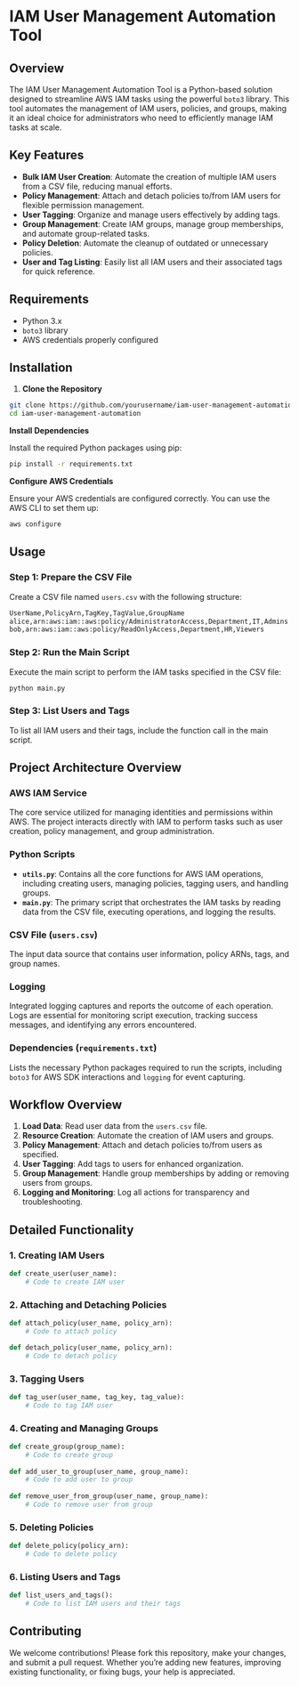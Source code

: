 # IAM User Management Automation Tool

## Overview

The IAM User Management Automation Tool is a Python-based solution designed to streamline AWS IAM tasks using the powerful `boto3` library. This tool automates the management of IAM users, policies, and groups, making it an ideal choice for administrators who need to efficiently manage IAM tasks at scale.

## Key Features 

- **Bulk IAM User Creation**: Automate the creation of multiple IAM users from a CSV file, reducing manual efforts.
- **Policy Management**: Attach and detach policies to/from IAM users for flexible permission management.
- **User Tagging**: Organize and manage users effectively by adding tags.
- **Group Management**: Create IAM groups, manage group memberships, and automate group-related tasks.
- **Policy Deletion**: Automate the cleanup of outdated or unnecessary policies.
- **User and Tag Listing**: Easily list all IAM users and their associated tags for quick reference.

## Requirements

- Python 3.x
- `boto3` library
- AWS credentials properly configured

## Installation

1. **Clone the Repository**
```bash
git clone https://github.com/yourusername/iam-user-management-automation.git
cd iam-user-management-automation
```
**Install Dependencies**

Install the required Python packages using pip:

```bash
pip install -r requirements.txt
```

**Configure AWS Credentials**

Ensure your AWS credentials are configured correctly. You can use the AWS CLI to set them up:

```bash
aws configure
```
## Usage

### Step 1: Prepare the CSV File

Create a CSV file named `users.csv` with the following structure:
```bash
UserName,PolicyArn,TagKey,TagValue,GroupName
alice,arn:aws:iam::aws:policy/AdministratorAccess,Department,IT,Admins
bob,arn:aws:iam::aws:policy/ReadOnlyAccess,Department,HR,Viewers
```

 ### Step 2: Run the Main Script

Execute the main script to perform the IAM tasks specified in the CSV file:

```bash
python main.py
```

### Step 3: List Users and Tags

To list all IAM users and their tags, include the function call in the main script.

## Project Architecture Overview

### **AWS IAM Service**

The core service utilized for managing identities and permissions within AWS. The project interacts directly with IAM to perform tasks such as user creation, policy management, and group administration.

### **Python Scripts**

- **`utils.py`**: Contains all the core functions for AWS IAM operations, including creating users, managing policies, tagging users, and handling groups.
- **`main.py`**: The primary script that orchestrates the IAM tasks by reading data from the CSV file, executing operations, and logging the results.

### **CSV File (`users.csv`)**

The input data source that contains user information, policy ARNs, tags, and group names.

### **Logging**

Integrated logging captures and reports the outcome of each operation. Logs are essential for monitoring script execution, tracking success messages, and identifying any errors encountered.

### **Dependencies (`requirements.txt`)**

Lists the necessary Python packages required to run the scripts, including `boto3` for AWS SDK interactions and `logging` for event capturing.

## Workflow Overview

1. **Load Data**: Read user data from the `users.csv` file.
2. **Resource Creation**: Automate the creation of IAM users and groups.
3. **Policy Management**: Attach and detach policies to/from users as specified.
4. **User Tagging**: Add tags to users for enhanced organization.
5. **Group Management**: Handle group memberships by adding or removing users from groups.
6. **Logging and Monitoring**: Log all actions for transparency and troubleshooting.

## Detailed Functionality

### 1. **Creating IAM Users**

```python
def create_user(user_name):
    # Code to create IAM user
```

### 2. **Attaching and Detaching Policies**

```python
def attach_policy(user_name, policy_arn):
    # Code to attach policy

def detach_policy(user_name, policy_arn):
    # Code to detach policy
```

### 3. Tagging Users

```python
def tag_user(user_name, tag_key, tag_value):
    # Code to tag IAM user
```

### 4. Creating and Managing Groups

```python
def create_group(group_name):
    # Code to create group
 
def add_user_to_group(user_name, group_name):
    # Code to add user to group
  
def remove_user_from_group(user_name, group_name):
    # Code to remove user from group
```

### 5. Deleting Policies

```python
def delete_policy(policy_arn):
    # Code to delete policy
```

### 6. Listing Users and Tags

```python
def list_users_and_tags():
    # Code to list IAM users and their tags
```

## Contributing

We welcome contributions! Please fork this repository, make your changes, and submit a pull request. Whether you’re adding new features, improving existing functionality, or fixing bugs, your help is appreciated.

